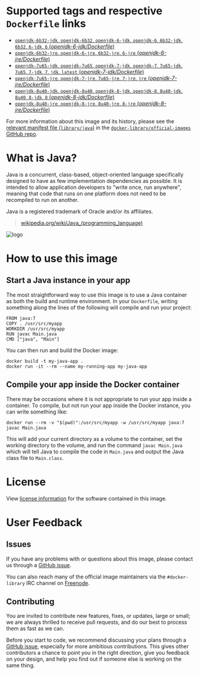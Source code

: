 # Supported tags and respective `Dockerfile` links

- [`openjdk-6b32-jdk`, `openjdk-6b32`, `openjdk-6-jdk`, `openjdk-6`, `6b32-jdk`, `6b32`, `6-jdk`, `6` (*openjdk-6-jdk/Dockerfile*)](https://github.com/docker-library/java/blob/9b3b7ed1bdd754fa61b5dd86c0bcd3e3400c6a33/openjdk-6-jdk/Dockerfile)
- [`openjdk-6b32-jre`, `openjdk-6-jre`, `6b32-jre`, `6-jre` (*openjdk-6-jre/Dockerfile*)](https://github.com/docker-library/java/blob/d2acc0356b5a68a4d168462a3f5f0e29444982b9/openjdk-6-jre/Dockerfile)
- [`openjdk-7u65-jdk`, `openjdk-7u65`, `openjdk-7-jdk`, `openjdk-7`, `7u65-jdk`, `7u65`, `7-jdk`, `7`, `jdk`, `latest` (*openjdk-7-jdk/Dockerfile*)](https://github.com/docker-library/java/blob/9b3b7ed1bdd754fa61b5dd86c0bcd3e3400c6a33/openjdk-7-jdk/Dockerfile)
- [`openjdk-7u65-jre`, `openjdk-7-jre`, `7u65-jre`, `7-jre`, `jre` (*openjdk-7-jre/Dockerfile*)](https://github.com/docker-library/java/blob/d2acc0356b5a68a4d168462a3f5f0e29444982b9/openjdk-7-jre/Dockerfile)
- [`openjdk-8u40-jdk`, `openjdk-8u40`, `openjdk-8-jdk`, `openjdk-8`, `8u40-jdk`, `8u40`, `8-jdk`, `8` (*openjdk-8-jdk/Dockerfile*)](https://github.com/docker-library/java/blob/9b3b7ed1bdd754fa61b5dd86c0bcd3e3400c6a33/openjdk-8-jdk/Dockerfile)
- [`openjdk-8u40-jre`, `openjdk-8-jre`, `8u40-jre`, `8-jre` (*openjdk-8-jre/Dockerfile*)](https://github.com/docker-library/java/blob/bcf0fea5a62cb2a75015e2dc2ce05bbc89afcd7d/openjdk-8-jre/Dockerfile)

For more information about this image and its history, please see the [relevant
manifest file
(`library/java`)](https://github.com/docker-library/official-images/blob/master/library/java)
in the [`docker-library/official-images` GitHub
repo](https://github.com/docker-library/official-images).

# What is Java?

Java is a concurrent, class-based, object-oriented language specifically
designed to have as few implementation dependencies as possible. It is intended
to allow application developers to "write once, run anywhere", meaning that code
that runs on one platform does not need to be recompiled to run on another.

Java is a registered trademark of Oracle and/or its affiliates.

> [wikipedia.org/wiki/Java_(programming_language)](http://en.wikipedia.org/wiki/Java_(programming_language))

![logo](https://raw.githubusercontent.com/docker-library/docs/master/java/logo.png)

# How to use this image

## Start a Java instance in your app

The most straightforward way to use this image is to use a Java container as
both the build and runtime environment. In your `Dockerfile`, writing something
along the lines of the following will compile and run your project:

    FROM java:7
    COPY . /usr/src/myapp
    WORKDIR /usr/src/myapp
    RUN javac Main.java
    CMD ["java", "Main"]

You can then run and build the Docker image:

    docker build -t my-java-app .
    docker run -it --rm --name my-running-app my-java-app

## Compile your app inside the Docker container

There may be occasions where it is not appropriate to run your app inside a
container. To compile, but not run your app inside the Docker instance, you can
write something like:

    docker run --rm -v "$(pwd)":/usr/src/myapp -w /usr/src/myapp java:7 javac Main.java

This will add your current directory as a volume to the container, set the
working directory to the volume, and run the command `javac Main.java` which
will tell Java to compile the code in `Main.java` and output the Java class file
to `Main.class`.

# License

View [license information](http://openjdk.java.net/legal/gplv2+ce.html)
for the software contained in this image.

# User Feedback

## Issues

If you have any problems with or questions about this image, please contact us
 through a [GitHub issue](https://github.com/docker-library/java/issues).

You can also reach many of the official image maintainers via the
`#docker-library` IRC channel on [Freenode](https://freenode.net).

## Contributing

You are invited to contribute new features, fixes, or updates, large or small;
we are always thrilled to receive pull requests, and do our best to process them
as fast as we can.

Before you start to code, we recommend discussing your plans 
through a [GitHub issue](https://github.com/docker-library/java/issues), especially for more ambitious
contributions. This gives other contributors a chance to point you in the right
direction, give you feedback on your design, and help you find out if someone
else is working on the same thing.
